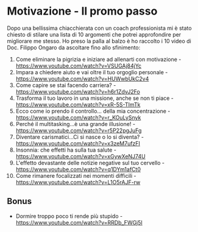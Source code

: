 # Motivazione - Il promo passo

Dopo una bellissima chiacchierata con un coach professionista mi è stato chiesto di stilare una lista di 10 argomenti che potrei approfondire per migliorare me stesso.
Ho preso la palla al balzo è ho raccolto i 10 video di Doc. Filippo Ongaro da ascoltare fino allo sfinimento:

1. Come eliminare la pigrizia e iniziare ad allenarti con motivazione - https://www.youtube.com/watch?v=VSUGAj84jYc
2. Impara a chiedere aiuto e vai oltre il tuo orgoglio personale - https://www.youtube.com/watch?v=HUWwbUkC2v4
3. Come capire se stai facendo carriera? - https://www.youtube.com/watch?v=h6r1ZdvJ2Fo
4. Trasforma il tuo lavoro in una missione, anche se non ti piace - https://www.youtube.com/watch?v=xR-5S-TImTk
5. Ecco come io prendo il controllo... della mia concentrazione - https://www.youtube.com/watch?v=r_KOuLySnyk
6. Perché il multitasking...è una grande illusione! - https://www.youtube.com/watch?v=r5P22pgJuFg
7. Diventare carismatici...Ci si nasce o lo si diventa? - https://www.youtube.com/watch?v=x3zeM7ufzFI
8. Insonnia: che effetti ha sulla tua salute - https://www.youtube.com/watch?v=xGywXeNJ74U
9. L'effetto devastante delle notizie negative sul tuo cervello - https://www.youtube.com/watch?v=q1DYm1afCt0
10. Come rimanere focalizzati nei momenti difficili - https://www.youtube.com/watch?v=L1O5rAJF-rw

## Bonus

- Dormire troppo poco ti rende più stupido - https://www.youtube.com/watch?v=RRDb_FWGj5I

